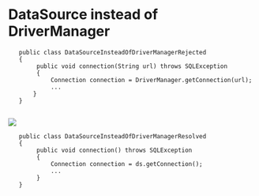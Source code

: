 DataSource instead of DriverManager
======

```
   public class DataSourceInsteadOfDriverManagerRejected
   {
        public void connection(String url) throws SQLException
        {
            Connection connection = DriverManager.getConnection(url); 
            ...
       }
   }
   
```   
   ![](http://www.iconki.com/icons/Software-Applications/32x32-Applications-Basics/arrow_down_blue.png)
   
```
   public class DataSourceInsteadOfDriverManagerResolved
   {
     	public void connection() throws SQLException
        {
            Connection connection = ds.getConnection();
            ...        
        }
   }
```
